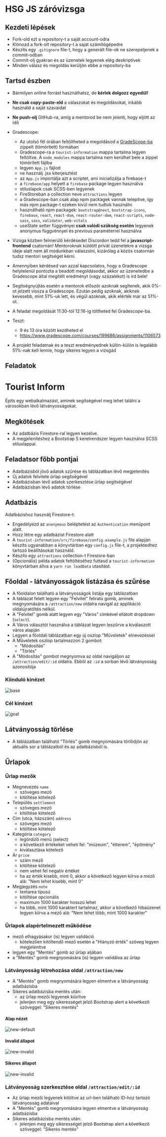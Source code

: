 # HSG JS záróvizsga

## Kezdeti lépések

- Fork-old ezt a repository-t a saját account-odra
- Klónozd a fork-olt repository-t a saját számítógépedre
- Készíts egy `.gitignore` file-t, hogy a generált file-ok ne szerepeljenek
  a commit-odban
- Commit-olj gyakran és az üzenetek legyenek elég deskriptívek
- Minden válasz és megoldás kerüljön ebbe a repository-ba

## Tartsd észben

- Bármilyen online forrást használhatsz, de **kérlek dolgozz egyedül!**

- **Ne csak copy-paste-eld** a válaszokat és megoldásokat,
  inkább használd a saját szavaidat

- **Ne push-olj** GitHub-ra, amíg a mentorod be nem jelenti, hogy eljött az idő

- Gradescope:
  - Az utolsó fél órában feltöltheted a megoldásod a
    [GradeScope-ba](https://www.gradescope.com/courses/199686/assignments/1115042) zippelt (tömörített) formában
  - Gradescope-ra a `tourist-information` mappa tartalma legyen feltöltve. A `node_modules` mappa tartalma nem kerülhet
    bele a zippel tömörített fájlba
  - legyen `App.js` fájlod
  - ne használj .jsx kiterjesztést
  - az `App.js` importálja azt a scriptet, ami inicializálja a firebase-t
  - a `firebase/app` helyett a `firebase` package legyen használva
  - stíluslapok csak SCSS-ben legyenek
  - FireStoreban a collection neve `attractions` legyen
  - a Gradescope-ban csak alap npm packagek vannak telepítve, így más npm package-t ezeken kívül nem tudtok használni
  - használható npm packagek: `bootstrap@next`, `bootstrap-icons`,
    `firebase`, `react`, `react-dom`, `react-router-dom`, `react-scripts`, `node-sass`, `sass`, `validator`, `web-vitals`
  - useState setter függvényei **csak valódi szükség esetén** legyenek anonymus függvénnyel és previous paraméterrel használva

- Vizsga közben felmerülő kérdésedet Discordon tedd fel a **javascript-frontend** csatornán! Mentoroknak küldött privát üzenetekre a vizsga ideje alatt nem áll módunkban válaszolni, kizárólag a közös csatornán tudsz mentori segítséget kérni.
- Amennyiben kérdésed van azzal kapcsolatos, hogy a Gradescope helytelenül pontozta a beadott megoldásodat, akkor az üzenetedbe a Gradescope által megítélt eredményt (vagy százalékot) is írd bele!
- Segítségnyújtás esetén a mentorok először azoknak segítenek, akik 0%-ot jelzett vissza a Gradescope.
  Ezután pedig azoknak, akiknek kevesebb, mint 51%-uk lett, és végül azoknak, akik elérték már az 51%-ot.
- A feladat megoldását 11:30-tól 12:16-ig töltheted fel Gradescope-ba.
- Teszt:
  - 9 és 13 óra között kezdheted el
  - https://www.gradescope.com/courses/199686/assignments/1106573
- A projekt feladatnak és a teszt eredményednek külön-külön is legalább 51%-nak kell lennie, hogy sikeres legyen a vizsgád

## Feladatok

# Tourist Inform

Építs egy webalkalmazást, aminek segítségével meg lehet találni a városokban lévő
látványosságokat.

## Megkötések

- Az adatbázis Firestore-ral legyen kezelve.
- A megjelenítéshez a Bootstrap 5 keretrendszer legyen használva
  SCSS stíluslappal.

## Feladatsor főbb pontjai

- Adatbázisból jövő adatok szűrése és táblázatban lévő megjelenítés
- Új adatok felvitele űrlap segítségével
- Adatbázisban lévő adatok szerkesztése űrlap segítségével
- Adatbázisban lévő adatok törlése

## Adatbázis

Adatbázishoz használj Firestore-t:
- Engedélyezd az `anonymous` beléptetést az `Authentication` menüpont alatt.
- Hozz létre egy adatbázist Firestore alatt
- A `tourist-information/src/firebase/config.example.js` file alapján készíts ugyanabban a könyvtárban egy `config.js`
  file-t, a projektedhez tartozó beállításokat használd.
- Készíts egy `attractions` collection-t Firestore-ban
- (Opcionális) példa adatok feltöltéséhez futtasd a `tourist-information`
  könyvtárban állva a `yarn run loadData` utasítást.

## Főoldal - látványosságok listázása és szűrése

- A főoldalon található a látványosságok listája egy táblázatban
- A táblázat felett legyen egy "Felvitel" feliratú gomb,
  aminek megnyomására a `/attraction/new` oldalra navigál az applikáció oldalújratöltés nélkül.
- A "Felvitel" gomb alatt legyen egy "Város" címkével ellátott dropdown (`select`).
- A Város választót használva a táblázat legyen leszűrve a kiválaszott város alapján
- Legyen a főoldali táblázatban egy új oszlop "Műveletek" elnevezéssel
- A Műveletek oszlop tartalmazzon 2 gombot:
  - "Módosítás"
  - "Törlés"
- A "Módosítás" gombot megnyomva az oldal navigáljon az `/attraction/edit/:id` oldalra.
  Ebből az `:id` a sorban lévő látványosság azonosítója

### Kiinduló kinézet

![base](assets/base.png)

### Cél kinézet

![goal](assets/attractions-with-actions.png)

## Látványosság törlése

- A táblázatban található "Törlés" gomb megnyomására
  törlődjön az aktuális sor a táblázatból és az adatbázisból is.

## Űrlapok

### Űrlap mezők

- Megnevezés `name`
  - szöveges mező
  - kitöltése kötelező
- Település `settlement`
  - szöveges mező
  - kitöltése kötelező
- Cím (utca, házszám) `address`
  - szöveges mező
  - kitöltése kötelező
- Kategória `category`
  - legördülő menü (select)
  - a következő értékeket veheti fel: "múzeum", "étterem", "építmény"
  - kiválasztása kötelező
- Ár `price`
  - szám mező
  - kitöltése kötelező
  - nem vehet fel negatív értéket
  - ha az érték kisebb, mint 0, akkor a következő legyen kiírva a mező alá:
    "Nem lehet kisebb, mint 0"
- Megjegyzés `note`
  - textarea típusú
  - kitöltése opcionális
  - maximum 1000 karakter hosszú lehet
  - ha több, mint 1000 karaktert tartalmaz,
    akkor a következő hibaüzenet legyen kiírva a mező alá: "Nem lehet több, mint 1000 karakter"

### Űrlapok alapértelmezett működése

- mező elhagyásakor (is) legyen validáció
  - kötelezően kitöltendő mező esetén a "Hiányzó érték" szöveg legyen megjelenítve
- legyen egy "Mentés" gomb az űrlap aljában
- a "Mentés" gomb megnyomására (is) legyen validálva az űrlap

### Látványosság létrehozása oldal `/attraction/new`

- A "Mentés" gomb megnyomására legyen elmentve a látványosság adatbázisba
- Sikeres adatbázisba mentés után:
  - az űrlap mezői legyenek kiürítve
  - jelenjen meg egy sikerességet jelző Bootstrap alert a következő szöveggel: "Sikeres mentés"

#### Alap nézet

![new-default](assets/new-default.png)

#### Invalid állapot

![new-invalid](assets/new-invalid.png)

#### Sikeres állapot

![new-invalid](assets/new-success.png)

### Látványosság szerkesztése oldal `/attraction/edit/:id`

- Az űrlap mezői legyenek kitöltve az url-ben található ID-hoz tartozó látványosság adataival
- A "Mentés" gomb megnyomására legyen elmentve a látványosság adatbázisba
- Sikeres adatbázisba mentés után:
  - jelenjen meg egy sikerességet jelző Bootstrap alert a következő szöveggel: "Sikeres mentés"
